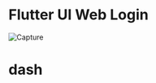 # Flutter UI Web Login

![Capture](https://user-images.githubusercontent.com/37796466/111074041-e6eb8680-8513-11eb-9d17-98af2c43f994.PNG)
# dash
